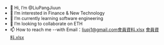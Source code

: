 - 👋 Hi, I’m @LiuPangJiuun
- 👀 I’m interested in Finance & New Technology
- 🌱 I’m currently learning software engineering
- 💞️ I’m looking to collaborate on ETH
- 📫 How to reach me --with Email：liupj1@gmail.com[會員資料.xlsx](https://github.com/LiuPangJiuun/LiuPangJiuun/files/8510978/default.xlsx)
[會員資料.xlsx](https://github.com/LiuPangJiuun/LiuPangJiuun/files/8511005/default.xlsx)


<!---
LiuPangJiuun/LiuPangJiuun is a ✨ special ✨ repository because its `README.md` (this file) appears on your GitHub profile.
You can click the Preview link to take a look at your changes.
--->
